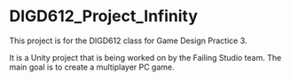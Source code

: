 # DIGD612_Project_Infinity

This project is for the DIGD612 class for Game Design Practice 3. 

It is a Unity project that is being worked on by the Failing Studio team. The main goal is to create a multiplayer PC game.
